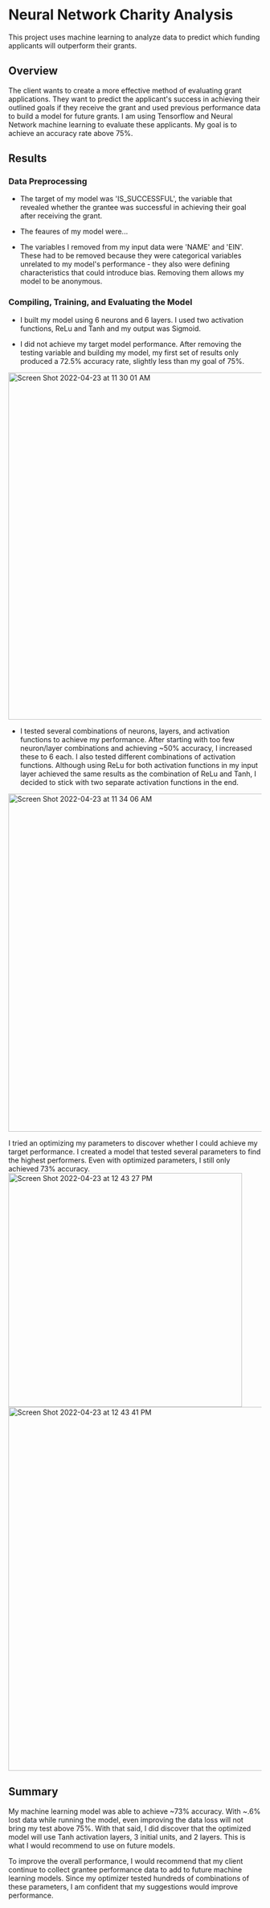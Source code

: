 # Neural Network Charity Analysis
This project uses machine learning to analyze data to predict which funding applicants will outperform their grants.

## Overview ##
The client wants to create a more effective method of evaluating grant applications. They want to predict the applicant's success in achieving their outlined goals if they receive the grant and used previous performance data to build a model for future grants. I am using Tensorflow and Neural Network machine learning to evaluate these applicants. My goal is to achieve an accuracy rate above 75%.

## Results ##
### Data Preprocessing ###
* The target of my model was 'IS_SUCCESSFUL', the variable that revealed whether the grantee was successful in achieving their goal after receiving the grant.
 
* The feaures of my model were...

* The variables I removed from my input data were 'NAME' and 'EIN'. These had to be removed because they were categorical variables unrelated to my model's performance - they also were defining characteristics that could introduce bias. Removing them allows my model to be anonymous.

### Compiling, Training, and Evaluating the Model ###
* I built my model using 6 neurons and 6 layers. I used two activation functions, ReLu and Tanh and my output was Sigmoid.

* I did not achieve my target model performance. After removing the testing variable and building my model, my first set of results only produced a 72.5% accuracy rate, slightly less than my goal of 75%.
<img width="690" alt="Screen Shot 2022-04-23 at 11 30 01 AM" src="https://user-images.githubusercontent.com/95657458/164912705-8afb0119-065b-4ed8-af88-9b8f3872c3cd.png">

* I tested several combinations of neurons, layers, and activation functions to achieve my performance. After starting with too few neuron/layer combinations and achieving ~50% accuracy, I increased these to 6 each. I also tested different combinations of activation functions. Although using ReLu for both activation functions in my input layer achieved the same results as the combination of ReLu and Tanh, I decided to stick with two separate activation functions in the end.
<img width="672" alt="Screen Shot 2022-04-23 at 11 34 06 AM" src="https://user-images.githubusercontent.com/95657458/164912821-053b0183-1fc9-4029-a630-f9ae0affb1d8.png">

I tried an optimizing my parameters to discover whether I could achieve my target performance. I created a model that tested several parameters to find the highest performers. Even with optimized parameters, I still only achieved 73% accuracy. 
<img width="465" alt="Screen Shot 2022-04-23 at 12 43 27 PM" src="https://user-images.githubusercontent.com/95657458/164915335-cad902cb-b2dd-4adb-b1a8-6f55dd0392b6.png">
<img width="723" alt="Screen Shot 2022-04-23 at 12 43 41 PM" src="https://user-images.githubusercontent.com/95657458/164915361-07489708-5afc-4e64-a630-ee41e6c540cf.png">

 
## Summary ##
My machine learning model was able to achieve ~73% accuracy. With ~.6% lost data while running the model, even improving the data loss will not bring my test above 75%. With that said, I did discover that the optimized model will use Tanh activation layers, 3 initial units, and 2 layers. This is what I would recommend to use on future models. 

To improve the overall performance, I would recommend that my client continue to collect grantee performance data to add to future machine learning models. Since my optimizer tested hundreds of combinations of these parameters, I am confident that my suggestions would improve performance.
